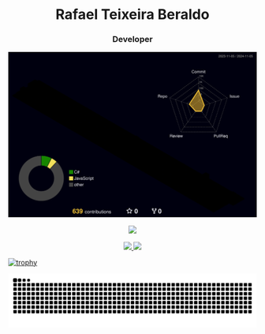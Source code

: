 <h1 align="center">Rafael Teixeira Beraldo</h1>
<h3 align="center">Developer</h3>

![Gráfico 3D de Contribuições](profile-3d-contrib/profile-night-rainbow.svg)

<p align="center">
  <a href="https://skillicons.dev"   >
    <img src="https://skillicons.dev/icons?i=git,vscode,javascript,css,html,react,nodejs,express,nest,figma,github,linux,postman,mongodb,discord,linkedin,instagram" />
  </a>
</p>

<div align="center">
  <a href="https://github.com/Rafael-Beraldo">
    <img loading="lazy" height="180em" src="https://github-readme-stats.vercel.app/api/top-langs/?username=Rafael-Beraldo&layout=compact&langs_count=7&theme=dracula"/>
    <img loading="lazy" height="180em" src="https://github-readme-stats.vercel.app/api?username=Rafael-Beraldo&show_icons=true&theme=dracula&include_all_commits=true&count_private=true"/>
  </a>
</div>

[![trophy](https://github-profile-trophy.vercel.app/?Rafael-Beraldo=ryo-ma&theme=onestar)](https://github.com/ryo-ma/github-profile-trophy)

![Snake animation](https://github.com/Rafael-Beraldo/Rafael-Beraldo/blob/output/github-contribution-grid-snake-dark.svg)
